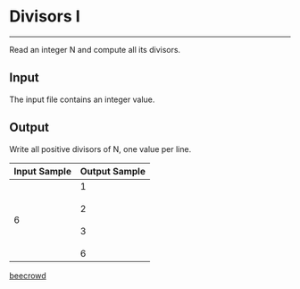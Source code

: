 # Divisors I

---

Read an integer N and compute all its divisors.

## Input

The input file contains an integer value.

## Output

Write all positive divisors of N, one value per line.

| Input Sample | Output Sample                |
| ------------ | ---------------------------- |
| 6            | 1<br><br>2<br><br>3<br><br>6 |

[beecrowd](https://www.beecrowd.com.br/judge/en/problems/view/1157)
